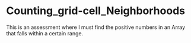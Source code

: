 # Counting_grid-cell_Neighborhoods
This is an assessment where I must find the positive numbers in an Array that falls within a certain range.
